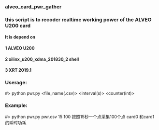 ### alveo_card_pwr_gather
### this script is to recoder realtime working power of the ALVEO U200 card
#### It is depend on
####  1 ALVEO U200
####  2 xilinx_u200_xdma_201830_2 shell 
#### 3 XRT 2019.1
  
### Userage:
#> python pwr.py <file_name(.csv)> <interval(s)> <counter(int)>
### Example:
#> python pwr.py pwr.csv 15 100
按照15秒一个点采集100个点 card0 和card1 的瞬时功耗

